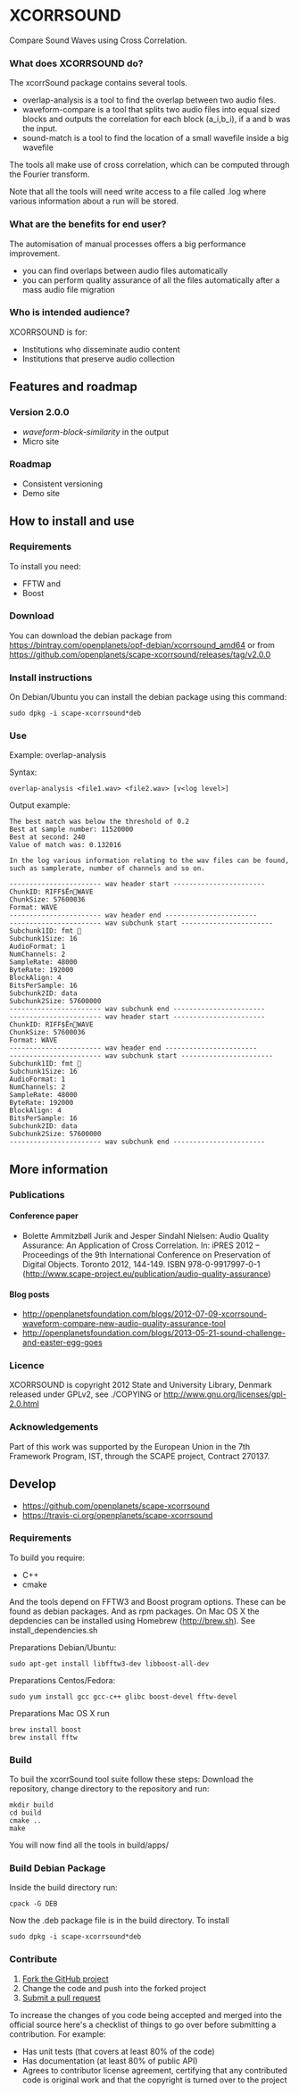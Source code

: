 # XCORRSOUND

Compare Sound Waves using Cross Correlation.

### What does XCORRSOUND do?

The xcorrSound package contains several tools.

* overlap-analysis is a tool to find the overlap between two audio files.
* waveform-compare is a tool that splits two audio files into equal sized blocks and outputs the correlation for each block (a_i,b_i), if a and b was the input.
* sound-match is a tool to find the location of a small wavefile inside a big wavefile

The tools all make use of cross correlation, which can be computed through the Fourier transform.

Note that all the tools will need write access to a file called <tool>.log where various information about a run will be stored.

### What are the benefits for end user?
The automisation of manual processes offers a big performance improvement.

* you can find overlaps between audio files automatically
* you can perform quality assurance of all the files automatically after a mass audio file migration

### Who is intended audience?
XCORRSOUND is for:

* Institutions who disseminate audio content
* Institutions that preserve audio collection

## Features and roadmap

### Version 2.0.0

* _waveform-block-similarity_ in the output
* Micro site

### Roadmap

* Consistent versioning
* Demo site

## How to install and use

### Requirements

To install you need:

* FFTW and
* Boost

### Download

You can download the debian package from https://bintray.com/openplanets/opf-debian/xcorrsound_amd64
or from https://github.com/openplanets/scape-xcorrsound/releases/tag/v2.0.0

### Install instructions

On Debian/Ubuntu you can install the debian package using this command:

    sudo dpkg -i scape-xcorrsound*deb

### Use

Example: overlap-analysis

Syntax:

    overlap-analysis <file1.wav> <file2.wav> [v<log level>]

Output example:

    The best match was below the threshold of 0.2
    Best at sample number: 11520000
    Best at second: 240
    Value of match was: 0.132016

    In the log various information relating to the wav files can be found,
    such as samplerate, number of channels and so on.

    ----------------------- wav header start -----------------------
    ChunkID: RIFF$ËnWAVE
    ChunkSize: 57600036
    Format: WAVE
    ----------------------- wav header end -----------------------
    ----------------------- wav subchunk start -----------------------
    Subchunk1ID: fmt 
    Subchunk1Size: 16
    AudioFormat: 1
    NumChannels: 2
    SampleRate: 48000
    ByteRate: 192000
    BlockAlign: 4
    BitsPerSample: 16
    Subchunk2ID: data
    Subchunk2Size: 57600000
    ----------------------- wav subchunk end -----------------------
    ----------------------- wav header start -----------------------
    ChunkID: RIFF$ËnWAVE
    ChunkSize: 57600036
    Format: WAVE
    ----------------------- wav header end -----------------------
    ----------------------- wav subchunk start -----------------------
    Subchunk1ID: fmt 
    Subchunk1Size: 16
    AudioFormat: 1
    NumChannels: 2
    SampleRate: 48000
    ByteRate: 192000
    BlockAlign: 4
    BitsPerSample: 16
    Subchunk2ID: data
    Subchunk2Size: 57600000
    ----------------------- wav subchunk end -----------------------


## More information

### Publications

#### Conference paper
* Bolette Ammitzbøll Jurik and Jesper Sindahl Nielsen:
  Audio Quality Assurance: An Application of Cross Correlation.
  In: iPRES 2012 – Proceedings of the 9th International Conference on Preservation of Digital Objects. Toronto 2012, 144-149.
  ISBN 978-0-9917997-0-1 (http://www.scape-project.eu/publication/audio-quality-assurance)

#### Blog posts
* http://openplanetsfoundation.com/blogs/2012-07-09-xcorrsound-waveform-compare-new-audio-quality-assurance-tool
* http://openplanetsfoundation.com/blogs/2013-05-21-sound-challenge-and-easter-egg-goes

### Licence

XCORRSOUND is copyright 2012 State and University Library, Denmark
released under GPLv2, see ./COPYING or http://www.gnu.org/licenses/gpl-2.0.html

### Acknowledgements

Part of this work was supported by the European Union in the 7th Framework Program, IST, through the SCAPE project, Contract 270137.

## Develop

* https://github.com/openplanets/scape-xcorrsound
* https://travis-ci.org/openplanets/scape-xcorrsound

### Requirements

To build you require:

* C++
* cmake

And the tools depend on FFTW3 and Boost program options. These can be found as debian packages.
And as rpm packages. On Mac OS X the depdencies can be installed using Homebrew (http://brew.sh).
See install_dependencies.sh

Preparations Debian/Ubuntu:

    sudo apt-get install libfftw3-dev libboost-all-dev

Preparations Centos/Fedora:

    sudo yum install gcc gcc-c++ glibc boost-devel fftw-devel

Preparations Mac OS X run

    brew install boost
    brew install fftw

### Build

To buil the xcorrSound tool suite follow these steps:
Download the repository, change directory to the repository and run:

    mkdir build
    cd build
    cmake ..
    make

You will now find all the tools in build/apps/

### Build Debian Package

Inside the build directory run:

    cpack -G DEB

Now the .deb package file is in the build directory.
To install

    sudo dpkg -i scape-xcorrsound*deb

### Contribute

1. [Fork the GitHub project](https://help.github.com/articles/fork-a-repo)
2. Change the code and push into the forked project
3. [Submit a pull request](https://help.github.com/articles/using-pull-requests)

To increase the changes of you code being accepted and merged into the official source here's a checklist of things to go over before submitting a contribution. For example:

* Has unit tests (that covers at least 80% of the code)
* Has documentation (at least 80% of public API)
* Agrees to contributor license agreement, certifying that any contributed code is original work and that the copyright is turned over to the project
